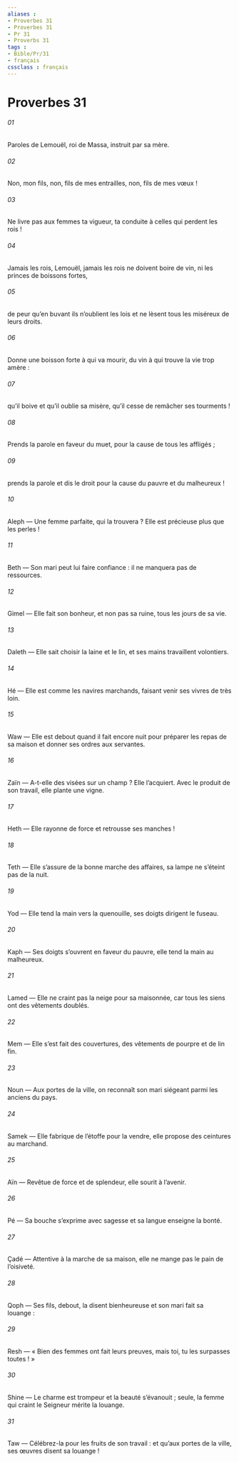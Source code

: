 ```yaml
---
aliases : 
- Proverbes 31
- Proverbes 31
- Pr 31
- Proverbs 31
tags : 
- Bible/Pr/31
- français
cssclass : français
---
```


# Proverbes 31

###### 01
Paroles de Lemouël, roi de Massa,
instruit par sa mère.
###### 02
Non, mon fils,
non, fils de mes entrailles,
non, fils de mes vœux !
###### 03
Ne livre pas aux femmes ta vigueur,
ta conduite à celles qui perdent les rois !
###### 04
Jamais les rois, Lemouël,
jamais les rois ne doivent boire de vin,
ni les princes de boissons fortes,
###### 05
de peur qu’en buvant ils n’oublient les lois
et ne lèsent tous les miséreux de leurs droits.
###### 06
Donne une boisson forte à qui va mourir,
du vin à qui trouve la vie trop amère :
###### 07
qu’il boive et qu’il oublie sa misère,
qu’il cesse de remâcher ses tourments !
###### 08
Prends la parole en faveur du muet,
pour la cause de tous les affligés ;
###### 09
prends la parole et dis le droit
pour la cause du pauvre et du malheureux !
###### 10
Aleph — Une femme parfaite, qui la trouvera ?
Elle est précieuse plus que les perles !
###### 11
Beth — Son mari peut lui faire confiance :
il ne manquera pas de ressources.
###### 12
Gimel — Elle fait son bonheur, et non pas sa ruine,
tous les jours de sa vie.
###### 13
Daleth — Elle sait choisir la laine et le lin,
et ses mains travaillent volontiers.
###### 14
Hé — Elle est comme les navires marchands,
faisant venir ses vivres de très loin.
###### 15
Waw — Elle est debout quand il fait encore nuit
pour préparer les repas de sa maison
et donner ses ordres aux servantes.
###### 16
Zaïn — A-t-elle des visées sur un champ ? Elle l’acquiert.
Avec le produit de son travail, elle plante une vigne.
###### 17
Heth — Elle rayonne de force
et retrousse ses manches !
###### 18
Teth — Elle s’assure de la bonne marche des affaires,
sa lampe ne s’éteint pas de la nuit.
###### 19
Yod — Elle tend la main vers la quenouille,
ses doigts dirigent le fuseau.
###### 20
Kaph — Ses doigts s’ouvrent en faveur du pauvre,
elle tend la main au malheureux.
###### 21
Lamed — Elle ne craint pas la neige pour sa maisonnée,
car tous les siens ont des vêtements doublés.
###### 22
Mem — Elle s’est fait des couvertures,
des vêtements de pourpre et de lin fin.
###### 23
Noun — Aux portes de la ville, on reconnaît son mari
siégeant parmi les anciens du pays.
###### 24
Samek — Elle fabrique de l’étoffe pour la vendre,
elle propose des ceintures au marchand.
###### 25
Aïn — Revêtue de force et de splendeur,
elle sourit à l’avenir.
###### 26
Pé — Sa bouche s’exprime avec sagesse
et sa langue enseigne la bonté.
###### 27
Çadé — Attentive à la marche de sa maison,
elle ne mange pas le pain de l’oisiveté.
###### 28
Qoph — Ses fils, debout, la disent bienheureuse
et son mari fait sa louange :
###### 29
Resh — « Bien des femmes ont fait leurs preuves,
mais toi, tu les surpasses toutes ! »
###### 30
Shine — Le charme est trompeur et la beauté s’évanouit ;
seule, la femme qui craint le Seigneur mérite la louange.
###### 31
Taw — Célébrez-la pour les fruits de son travail :
et qu’aux portes de la ville, ses œuvres disent sa louange !
